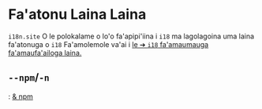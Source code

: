 # Fa'atonu Laina Laina

`i18n.site` O le polokalame o lo'o fa'apipi'iina i `i18` ma lagolagoina uma laina fa'atonuga o `i18` Fa'amolemole va'ai i [le ➔ `i18` fa'amaumauga fa'amaufa'ailoga laina.](/i18/cli)

## `--npm`/`-n`

: [& npm](/i18n.site/use#npm)
